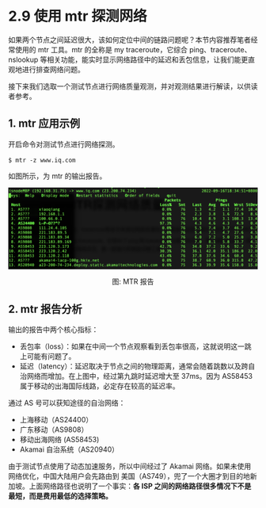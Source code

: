 # 2.9 使用 mtr 探测网络

如果两个节点之间延迟很大，该如何定位中间的链路问题呢？本节内容推荐笔者经常使用的 mtr 工具。mtr 的全称是 my traceroute，它综合 ping、traceroute、nslookup 等相关功能，能实时显示网络路径中的延迟和丢包信息，让我们能更直观地进行排查网络问题。

接下来我们选取一个测试节点进行网络质量观测，并对观测结果进行解读，以供读者参考。

## 1. mtr 应用示例

开启命令对测试节点进行网络探测。
```plain
$ mtr -z www.iq.com
```
如图所示，为 mtr 的输出报告。

<div  align="center">
	<img src="../assets/mtr.png" width = "600"  align=center />
	<p>图: MTR 报告</p>
</div>

## 2. mtr 报告分析

输出的报告中两个核心指标：

- 丢包率（loss）：如果在中间一个节点观察看到丢包率很高，这就说明这一跳上可能有问题了。
- 延迟（latency）：延迟取决于节点之间的物理距离，通常会随着跳数以及跨自治网络而增加。在上图中，经过第九跳时延迟增大至 37ms。因为 AS58453 属于移动的出海国际线路，必定存在较高的延迟率。

通过 AS 号可以获知途径的自治网络：

- 上海移动（AS24400）
- 广东移动（AS9808）
- 移动出海网络 (AS58453)
- Akamai 自治系统（AS20940）

由于测试节点使用了动态加速服务，所以中间经过了 Akamai 网络。如果未使用网络优化，中国大陆用户会先路由到 美国（AS749），兜了一个大圈才到目的地新加坡。上面网络路径也说明了一个事实：**各 ISP 之间的网络路径很多情况下不是最短，而是费用最低的选择策略。**